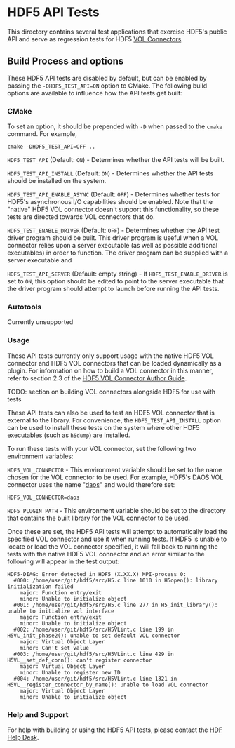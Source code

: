 # HDF5 API Tests

This directory contains several test applications that exercise HDF5's
public API and serve as regression tests for HDF5 [VOL Connectors](https://portal.hdfgroup.org/display/HDF5/Virtual+Object+Layer).

## Build Process and options

These HDF5 API tests are disabled by default, but can be enabled by passing the
`-DHDF5_TEST_API=ON` option to CMake. The following build options are available
to influence how the API tests get built:

### CMake

To set an option, it should be prepended with `-D` when passed to the `cmake` command.
For example,

    cmake -DHDF5_TEST_API=OFF ..

`HDF5_TEST_API` (Default: `ON`) - Determines whether the API tests will be built.

`HDF5_TEST_API_INSTALL` (Default: `ON`) - Determines whether the API tests should be installed
on the system.

`HDF5_TEST_API_ENABLE_ASYNC` (Default: `OFF`) - Determines whether tests for HDF5's asynchronous
I/O capabilities should be enabled. Note that the "native" HDF5 VOL connector doesn't support
this functionality, so these tests are directed towards VOL connectors that do.

`HDF5_TEST_ENABLE_DRIVER` (Default: `OFF`) - Determines whether the API test driver program should
be built. This driver program is useful when a VOL connector relies upon a server executable
(as well as possible additional executables) in order to function. The driver program can be
supplied with a server executable and 

`HDF5_TEST_API_SERVER` (Default: empty string) - If `HDF5_TEST_ENABLE_DRIVER` is set to `ON`, this
option should be edited to point to the server executable that the driver program should attempt
to launch before running the API tests.

### Autotools

Currently unsupported

### Usage

These API tests currently only support usage with the native HDF5 VOL connector and HDF5 VOL
connectors that can be loaded dynamically as a plugin. For information on how to build a VOL
connector in this manner, refer to section 2.3 of the [HDF5 VOL Connector Author Guide](https://docs.hdfgroup.org/hdf5/develop/_v_o_l__connector.html).

TODO: section on building VOL connectors alongside HDF5 for use with tests

These API tests can also be used to test an HDF5 VOL connector that is external to the library.
For convenience, the `HDF5_TEST_API_INSTALL` option can be used to install these tests on the
system where other HDF5 executables (such as `h5dump`) are installed.

To run these tests with your VOL connector, set the following two environment variables:

`HDF5_VOL_CONNECTOR` - This environment variable should be set to the name chosen for the VOL connector
to be used. For example, HDF5's DAOS VOL connector uses the name "[daos](https://github.com/HDFGroup/vol-daos/blob/v1.2.0/src/daos_vol.h#L30)" and would therefore set:

    HDF5_VOL_CONNECTOR=daos

`HDF5_PLUGIN_PATH` - This environment variable should be set to the directory that contains the built
library for the VOL connector to be used.

Once these are set, the HDF5 API tests will attempt to automatically load the specified VOL connector
and use it when running tests. If HDF5 is unable to locate or load the VOL connector specified, it
will fall back to running the tests with the native HDF5 VOL connector and an error similar to the
following will appear in the test output:

    HDF5-DIAG: Error detected in HDF5 (X.XX.X) MPI-process 0:
      #000: /home/user/git/hdf5/src/H5.c line 1010 in H5open(): library initialization failed
        major: Function entry/exit
        minor: Unable to initialize object
      #001: /home/user/git/hdf5/src/H5.c line 277 in H5_init_library(): unable to initialize vol interface
        major: Function entry/exit
        minor: Unable to initialize object
      #002: /home/user/git/hdf5/src/H5VLint.c line 199 in H5VL_init_phase2(): unable to set default VOL connector
        major: Virtual Object Layer
        minor: Can't set value
      #003: /home/user/git/hdf5/src/H5VLint.c line 429 in H5VL__set_def_conn(): can't register connector
        major: Virtual Object Layer
        minor: Unable to register new ID
      #004: /home/user/git/hdf5/src/H5VLint.c line 1321 in H5VL__register_connector_by_name(): unable to load VOL connector
        major: Virtual Object Layer
        minor: Unable to initialize object

### Help and Support

For help with building or using the HDF5 API tests, please contact the [HDF Help Desk](https://help.hdfgroup.org/).
